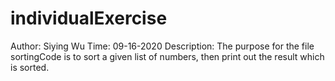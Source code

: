 # individualExercise
Author: Siying Wu
Time: 09-16-2020
Description: The purpose for the file sortingCode is to sort a given list of numbers, then print out the result which is sorted.
